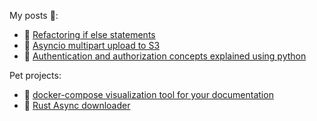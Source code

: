 
My posts 📖:
* 🐍 [Refactoring if else statements](https://skonik.me/python-alternatives-to-if-elif-statements-before-python-3-10/)
* 🐍 [Asyncio multipart upload to S3](https://skonik.me/uploading-large-file-to-s3-using-aiobotocore/)
* 🐍 [Authentication and authorization concepts explained using python](https://skonik.me/authentication-concepts-explained/)

Pet projects:

* 🐍 [docker-compose visualization tool for your documentation](https://github.com/skonik/docker-compose-diagram])
* 🦀 [Rust Async downloader](https://github.com/skonik/rust-async-downloader)

<!--
**skonik/skonik** is a ✨ _special_ ✨ repository because its `README.md` (this file) appears on your GitHub profile.

Here are some ideas to get you started:

- 🔭 I’m currently working on ...
- 🌱 I’m currently learning ...
- 👯 I’m looking to collaborate on ...
- 🤔 I’m looking for help with ...
- 💬 Ask me about ...
- 📫 How to reach me: ...
- 😄 Pronouns: ...
- ⚡ Fun fact: ...
-->
